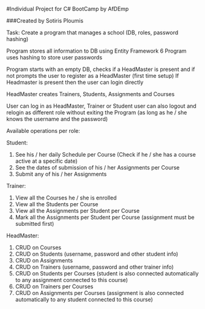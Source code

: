 ﻿#Individual Project for C# BootCamp by AfDEmp

###Created by Sotiris Ploumis

Task: Create a program that manages a school (DB, roles, password hashing)

Program stores all information to DB using Entity Framework 6
Program uses hashing to store user passwords

Program starts with an empty DB, checks if a HeadMaster is present and if not
prompts the user to register as a HeadMaster (first time setup)
If Headmaster is present then the user can login directly

HeadMaster creates Trainers, Students, Assignments and Courses

User can log in as HeadMaster, Trainer or Student
user can also logout and relogin as different role without exiting the Program
(as long as he / she knows the username and the password)

Available operations per role:

Student:
1. See his / her daily Schedule per Course (Check if he / she has a course active at a specific date)
2. See the dates of submission of his / her Assignments per Course
3. Submit any of his / her Assignments

Trainer:
1. View all the Courses he / she is enrolled 
2. View all the Students per Course
3. View all the Assignments per Student per Course
4. Mark all the Assignments per Student per Course (assignment must be submitted first)

HeadMaster:
1. CRUD on Courses
2. CRUD on Students (username, password and other student info)
3. CRUD on Assignments
4. CRUD on Trainers (username, password and other trainer info)
5. CRUD on Students per Courses (student is also connected automatically to any assignment connected to this course)
6. CRUD on Trainers per Courses
7. CRUD on Assignments per Courses (assignment is also connected automatically to any student connected to this course)